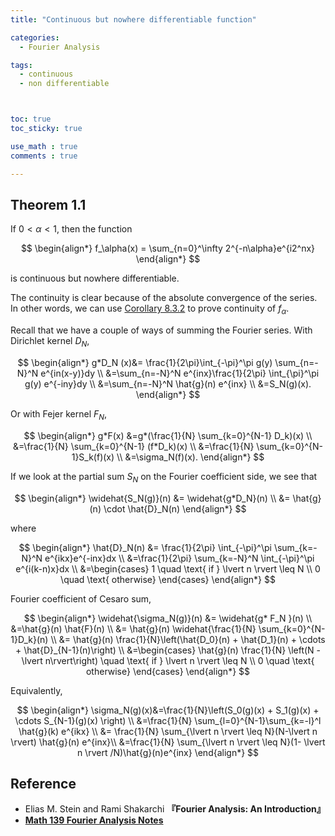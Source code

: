 ```yaml
---
title: "Continuous but nowhere differentiable function"

categories:
  - Fourier Analysis

tags:
  - continuous
  - non differentiable



toc: true
toc_sticky: true

use_math : true
comments : true

---
```


## Theorem 1.1
If $0<\alpha <1$, then the function 

$$
\begin{align*}
f_\alpha(x) = \sum_{n=0}^\infty 2^{-n\alpha}e^{i2^nx}
\end{align*}
$$

is continuous but nowhere differentiable.

The continuity is clear because of the absolute convergence of the series. In other words, we can use [Corollary 8.3.2](https://seanie12.github.io/blog/analysis/uniform-convergence-continuity/#corollary-832) to prove continuity of $f_\alpha$.

Recall that we have a couple of ways of summing the Fourier series. With Dirichlet kernel $D_N$,

$$
\begin{align*}
g*D_N (x)&= \frac{1}{2\pi}\int_{-\pi}^\pi g(y) \sum_{n=-N}^N e^{in(x-y)}dy \\
&=\sum_{n=-N}^N e^{inx}\frac{1}{2\pi} \int_{\pi}^\pi g(y) e^{-iny}dy \\
&=\sum_{n=-N}^N \hat{g}(n) e^{inx} \\
&=S_N(g)(x).
\end{align*}
$$

Or with Fejer kernel $F_N$,

$$
\begin{align*}
g*F(x) &=g*(\frac{1}{N} \sum_{k=0}^{N-1} D_k)(x) \\
&=\frac{1}{N} \sum_{k=0}^{N-1} (f*D_k)(x) \\
&=\frac{1}{N} \sum_{k=0}^{N-1}S_k(f)(x) \\
&=\sigma_N(f)(x).
\end{align*}
$$

If we look at the partial sum $S_N$ on the Fourier coefficient side, we see that 

$$
\begin{align*}
\widehat{S_N(g)}(n) &= \widehat{g*D_N}(n) \\
&= \hat{g}(n) \cdot \hat{D}_N(n)
\end{align*}
$$

where 

$$
\begin{align*}
\hat{D}_N(n) &= \frac{1}{2\pi} \int_{-\pi}^\pi \sum_{k=-N}^N e^{ikx}e^{-inx}dx \\
&=\frac{1}{2\pi} \sum_{k=-N}^N \int_{-\pi}^\pi e^{i(k-n)x}dx \\
&=\begin{cases}
1 \quad \text{ if } \lvert n \rvert \leq N \\
0 \quad \text{ otherwise}
\end{cases}
\end{align*}
$$

Fourier coefficient of Cesaro sum,

$$
\begin{align*}
\widehat{\sigma_N(g)}(n) &= \widehat{g* F_N }(n) \\
&=\hat{g}(n) \hat{F}(n) \\
&= \hat{g}(n) \widehat{\frac{1}{N} \sum_{k=0}^{N-1}D_k}(n) \\
&= \hat{g}(n) \frac{1}{N}\left(\hat{D_0}(n) + \hat{D_1}(n) + \cdots + \hat{D}_{N-1}(n)\right) \\
&=\begin{cases}
\hat{g}(n) \frac{1}{N} \left(N - \lvert n\rvert\right) \quad \text{ if } \lvert n \rvert \leq N \\
0 \quad \text{ otherwise}
\end{cases}
\end{align*}
$$

Equivalently, 

$$
\begin{align*}
\sigma_N(g)(x)&=\frac{1}{N}\left(S_0(g)(x) + S_1(g)(x) + \cdots S_{N-1}(g)(x) \right) \\
&=\frac{1}{N} \sum_{l=0}^{N-1}\sum_{k=-l}^l \hat{g}(k) e^{ikx} \\
&= \frac{1}{N} \sum_{\lvert n \rvert \leq N}(N-\lvert n \rvert) \hat{g}(n) e^{inx}\\
&=\frac{1}{N} \sum_{\lvert n \rvert \leq N}(1- \lvert n \rvert /N)\hat{g}(n)e^{inx}
\end{align*}  
$$

$$\tag*{$\square$}$$
## Reference
- Elias M. Stein and  Rami Shakarchi **『**Fourier Analysis: An Introduction**』**
- **[Math 139 Fourier Analysis Notes](https://drive.google.com/file/d/1f1pp1QkF0BqqLELBrKyk69X0ofd3SjdR/view?usp=sharing)**
